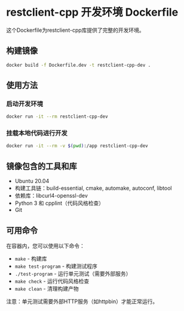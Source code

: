 # restclient-cpp 开发环境 Dockerfile

这个Dockerfile为restclient-cpp库提供了完整的开发环境。

## 构建镜像

```bash
docker build -f Dockerfile.dev -t restclient-cpp-dev .
```

## 使用方法

### 启动开发环境
```bash
docker run -it --rm restclient-cpp-dev
```

### 挂载本地代码进行开发
```bash
docker run -it --rm -v $(pwd):/app restclient-cpp-dev
```

## 镜像包含的工具和库

- Ubuntu 20.04
- 构建工具链：build-essential, cmake, automake, autoconf, libtool
- 依赖库：libcurl4-openssl-dev
- Python 3 和 cpplint（代码风格检查）
- Git

## 可用命令

在容器内，您可以使用以下命令：

- `make` - 构建库
- `make test-program` - 构建测试程序
- `./test-program` - 运行单元测试（需要外部服务）
- `make check` - 运行代码风格检查
- `make clean` - 清理构建产物

注意：单元测试需要外部HTTP服务（如httpbin）才能正常运行。